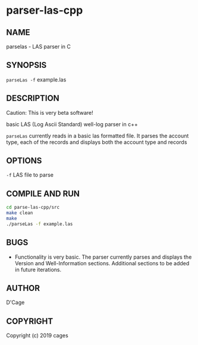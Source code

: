 # parser-las-cpp
NAME
----
parselas - LAS parser in C

SYNOPSIS
--------

`parseLas -f` example.las

DESCRIPTION
-----------
Caution: This is very beta software!

basic LAS (Log Ascii Standard) well-log parser in c++

`parseLas` currently reads in a basic las formatted file.  It parses the
account type, each of the records and displays both the account type and
records

OPTIONS
-------

`-f`
  LAS file to parse

COMPILE AND RUN
---------------

```bash
cd parse-las-cpp/src  
make clean
make  
./parseLas -f example.las  
```

BUGS
----

- Functionality is very basic. The parser currently parses and displays the
  Version and Well-Information sections. Additional sections to be added in
  future iterations.


AUTHOR
------

D'Cage

COPYRIGHT
------

Copyright (c) 2019 cages

